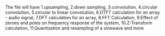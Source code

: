The file will have  1.upsampling,
                    2.down sampling,
                    3.convolution,
                    4.circular convolution,
                    5.circular to linear convolution,
                    6.DTFT calculation for an array - audio signal,
                    7.DFT calculation for an array,
                    8.FFT Calculation,
                    9.Effect of zeroes and poles on frequency response of the system,
                    10.Z-Transform calculation,
                    11.Quantisation and resampling of a sinewave and more
